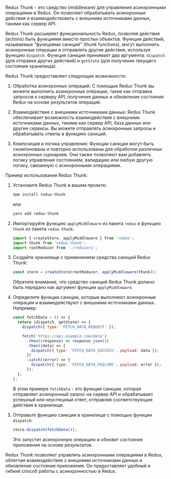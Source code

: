 Redux Thunk - это средство (middleware) для управления асинхронными операциями в Redux. Он позволяет обрабатывать асинхронные действия и взаимодействовать с внешними источниками данных, такими как сервер API.

Redux Thunk расширяет функциональность Redux, позволяя действия (actions) быть функциями вместо простых объектов. Функции действий, называемые "функциями санкций" (thunk functions), могут выполнять асинхронные операции и отправлять другие действия, используя функцию `dispatch`. Функция санкции принимает два аргумента: `dispatch` (для отправки других действий) и `getState` (для получения текущего состояния хранилища).

Redux Thunk предоставляет следующие возможности:

1. Обработка асинхронных операций: С помощью Redux Thunk вы можете выполнять асинхронные операции, такие как отправка запросов к серверу API, получение данных и обновление состояния Redux на основе результатов операций.

2. Взаимодействие с внешними источниками данных: Redux Thunk обеспечивает возможность взаимодействия с внешними источниками данных, такими как сервер API, база данных или другие сервисы. Вы можете отправлять асинхронные запросы и обрабатывать ответы в функциях санкций.

3. Композиция и логика управления: Функции санкции могут быть скомпонованы и повторно использованы для обработки различных асинхронных сценариев. Они также позволяют вам добавлять логику управления состоянием, валидацию или любую другую логику, связанную с асинхронными операциями.

Пример использования Redux Thunk:

1. Установите Redux Thunk в вашем проекте:

   ```bash
   npm install redux-thunk
   ```

   или

   ```bash
   yarn add redux-thunk
   ```

2. Импортируйте функцию `applyMiddleware` из пакета `redux` и функцию `thunk` из пакета `redux-thunk`:

   ```javascript
   import { createStore, applyMiddleware } from 'redux';
   import thunk from 'redux-thunk';
   import rootReducer from './reducers';
   ```

3. Создайте хранилище с применением средства санкций Redux Thunk:

   ```javascript
   const store = createStore(rootReducer, applyMiddleware(thunk));
   ```

   Обратите внимание, что средство санкций Redux Thunk должно быть передано как аргумент функции `applyMiddleware`.

4. Определите функции санкции, которые выполняют асинхронные операции и взаимодействуют с внешними источниками данных. Например:

   ```javascript
   const fetchData = () => {
     return (dispatch, getState) => {
       dispatch({ type: 'FETCH_DATA_REQUEST' });

       fetch('https://api.example.com/data')
         .then((response) => response.json())
         .then((data) => {
           dispatch({ type: 'FETCH_DATA_SUCCESS', payload: data });
         })
         .catch((error) => {
           dispatch({ type: 'FETCH_DATA_FAILURE', payload: error });
         });
     };
   };
   ```

   В этом примере `fetchData` - это функция санкции, которая отправляет асинхронный запрос на сервер API и обрабатывает успешный или неуспешный ответ, отправляя соответствующие действия в хранилище.

5. Отправьте функцию санкции в хранилище с помощью функции `dispatch`:

   ```javascript
   store.dispatch(fetchData());
   ```

   Это запустит асинхронную операцию и обновит состояние приложения на основе результатов.

Redux Thunk позволяет управлять асинхронными операциями в Redux, облегчая взаимодействие с внешними источниками данных и обновление состояния приложения. Он предоставляет удобный и гибкий способ работы с асинхронностью в Redux.